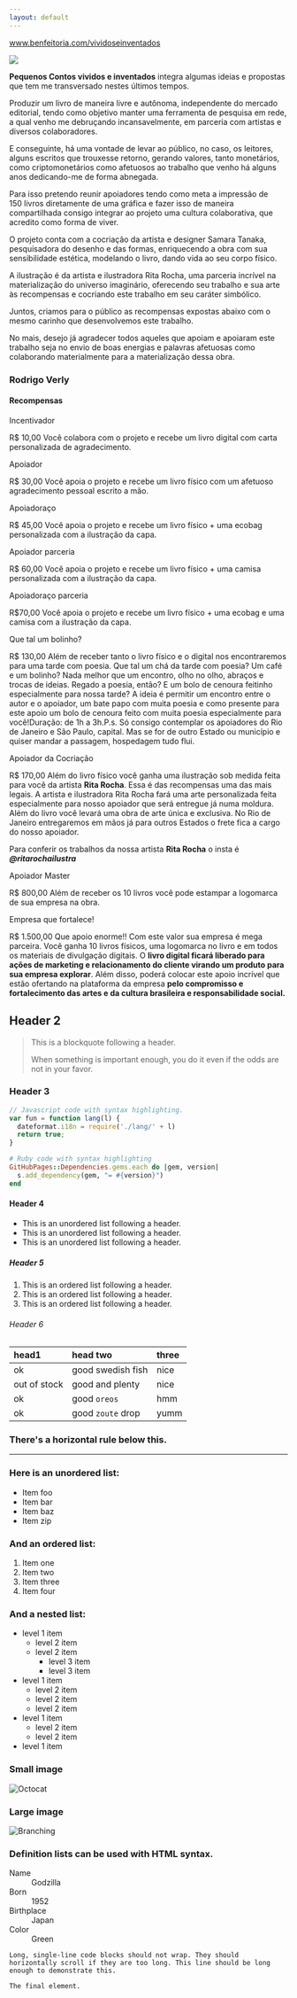 ```yaml
---
layout: default
---
```




www.benfeitoria.com/vividoseinventados


![](https://i.imgur.com/5ftTHA5.jpg)




**Pequenos Contos vividos e inventados** integra algumas ideias e propostas que tem me transversado nestes últimos tempos.

Produzir um livro de maneira livre e autônoma, independente do mercado editorial, tendo como objetivo manter uma ferramenta de pesquisa em rede, a qual venho me debruçando incansavelmente, em parceria com artistas e diversos colaboradores. 

E conseguinte, há uma vontade de levar ao público, no caso, os leitores, alguns escritos que trouxesse retorno, gerando valores, tanto monetários, como criptomonetários como afetuosos ao trabalho que venho há alguns anos dedicando-me de forma abnegada.

Para isso pretendo reunir apoiadores tendo como meta a impressão de 150 livros diretamente de uma gráfica e fazer isso de maneira compartilhada consigo integrar ao projeto uma cultura colaborativa, que acredito como forma de viver.

O projeto conta com a cocriação da artista e designer Samara Tanaka, pesquisadora do desenho e das formas, enriquecendo a obra com sua sensibilidade estética, modelando o livro, dando vida ao seu corpo físico.

A ilustração é da artista e ilustradora Rita Rocha, uma parceria incrível na materialização do universo imaginário, oferecendo seu trabalho e sua arte às recompensas e cocriando este trabalho em seu caráter simbólico.

Juntos, criamos para o público as recompensas expostas abaixo com o mesmo carinho que desenvolvemos este trabalho. 

No mais, desejo já agradecer todos aqueles que apoiam e apoiaram este trabalho seja no envio de boas energias e palavras afetuosas como colaborando materialmente para a materialização dessa obra.

### Rodrigo Verly







#### Recompensas


Incentivador

R$ 10,00
Você colabora com o projeto e recebe 
um livro digital com carta personalizada de agradecimento.

Apoiador

R$ 30,00
Você apoia o projeto e recebe 
um livro físico com um afetuoso agradecimento pessoal escrito a mão. 

Apoiadoraço

R$ 45,00
Você apoia o projeto e recebe um livro físico + 
uma ecobag personalizada com a ilustração da capa.

Apoiador parceria

R$ 60,00
Você apoia o projeto e recebe um livro físico + 
uma camisa personalizada com a ilustração da capa.

Apoiadoraço parceria

R$70,00
Você apoia o projeto e recebe um livro físico + uma ecobag e uma camisa com a ilustração da capa.

Que tal um bolinho?

R$ 130,00
Além de receber tanto o livro físico e o digital nos encontraremos para uma tarde com poesia. 
Que tal um chá da tarde com poesia? 
Um café e um bolinho? 
Nada melhor que um encontro, olho no olho, abraços e trocas de ideias.  Regado a poesia, então? 
E um bolo de cenoura feitinho especialmente para nossa tarde?
A ideia é permitir um encontro entre o autor e o apoiador, um bate papo com muita poesia e como presente para este apoio um bolo de cenoura feito com muita poesia especialmente para você!Duração: de 1h a 3h.P.s. Só consigo contemplar os apoiadores do Rio de Janeiro e São Paulo, capital. Mas se for de outro Estado ou município e quiser mandar a passagem, hospedagem tudo flui.

Apoiador da Cocriação

R$ 170,00
Além do livro físico você ganha uma ilustração sob medida feita para você da artista **Rita Rocha**.
Essa é das recompensas uma das mais legais. A artista e ilustradora Rita Rocha fará uma arte personalizada feita especialmente para nosso apoiador que será entregue já numa moldura. 
Além do livro você levará uma obra de arte única e exclusiva.
No Rio de Janeiro entregaremos em mãos já para outros Estados o frete fica a cargo do nosso apoiador.

Para conferir os trabalhos da nossa artista **Rita Rocha** o insta é ***@ritarochailustra***

Apoiador Master

R$ 800,00
Além de receber os 10 livros você pode estampar a logomarca de sua empresa na obra.

Empresa que fortalece!

R$ 1.500,00
Que apoio enorme!!
Com este valor sua empresa é mega parceira. 
Você ganha 10 livros físicos, uma logomarca no livro e em todos os materiais de divulgação digitais. 
O **livro digital ficará liberado para ações de marketing e relacionamento do cliente virando um produto para sua empresa explorar**. 
Além disso, poderá colocar este apoio incrível que estão ofertando na plataforma da empresa **pelo compromisso e fortalecimento das artes e da cultura brasileira e responsabilidade social.**

## Header 2

> This is a blockquote following a header.
>
> When something is important enough, you do it even if the odds are not in your favor.

### Header 3

```js
// Javascript code with syntax highlighting.
var fun = function lang(l) {
  dateformat.i18n = require('./lang/' + l)
  return true;
}
```

```ruby
# Ruby code with syntax highlighting
GitHubPages::Dependencies.gems.each do |gem, version|
  s.add_dependency(gem, "= #{version}")
end
```

#### Header 4

*   This is an unordered list following a header.
*   This is an unordered list following a header.
*   This is an unordered list following a header.

##### Header 5

1.  This is an ordered list following a header.
2.  This is an ordered list following a header.
3.  This is an ordered list following a header.

###### Header 6

| head1        | head two          | three |
|:-------------|:------------------|:------|
| ok           | good swedish fish | nice  |
| out of stock | good and plenty   | nice  |
| ok           | good `oreos`      | hmm   |
| ok           | good `zoute` drop | yumm  |

### There's a horizontal rule below this.

* * *

### Here is an unordered list:

*   Item foo
*   Item bar
*   Item baz
*   Item zip

### And an ordered list:

1.  Item one
1.  Item two
1.  Item three
1.  Item four

### And a nested list:

- level 1 item
  - level 2 item
  - level 2 item
    - level 3 item
    - level 3 item
- level 1 item
  - level 2 item
  - level 2 item
  - level 2 item
- level 1 item
  - level 2 item
  - level 2 item
- level 1 item

### Small image

![Octocat](https://github.githubassets.com/images/icons/emoji/octocat.png)

### Large image

![Branching](https://guides.github.com/activities/hello-world/branching.png)


### Definition lists can be used with HTML syntax.

<dl>
<dt>Name</dt>
<dd>Godzilla</dd>
<dt>Born</dt>
<dd>1952</dd>
<dt>Birthplace</dt>
<dd>Japan</dd>
<dt>Color</dt>
<dd>Green</dd>
</dl>

```
Long, single-line code blocks should not wrap. They should horizontally scroll if they are too long. This line should be long enough to demonstrate this.
```

```
The final element.
```
